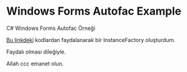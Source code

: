 # Windows Forms Autofac Example
C# Windows Forms Autofac Örneği

[Bu linkdeki](https://dotnetfiddle.net/M2REOb) kodlardan faydalanarak bir InstanceFactory oluşturdum.

Faydalı olması dileğiyle.

Allah ccc emanet olun.

